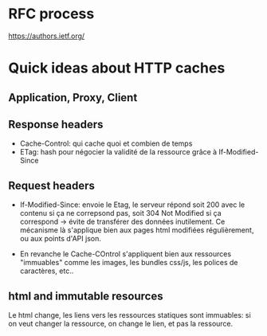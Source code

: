# RFC process

<https://authors.ietf.org/>

# Quick ideas about HTTP caches

## Application, Proxy, Client

## Response headers

- Cache-Control: qui cache quoi et combien de temps
- ETag: hash pour négocier la validité de la ressource grâce à If-Modified-Since

## Request headers

- If-Modified-Since: envoie le Etag, le serveur répond soit 200 avec le contenu si ça ne correpsond pas, soit 304 Not Modified si ça correspond -> évite de transférer des données inutilement.
Ce mécanisme là s'applique bien aux pages html modifiées régulièrement, ou aux points d'API json.

- En revanche le Cache-COntrol s'appliquent bien aux ressources "immuables" comme les images, les bundles css/js, les polices de caractères, etc..

## html and immutable resources

Le html change, les liens vers les ressources statiques sont immuables:
si on veut changer la ressource, on change le lien, et pas la ressource.


